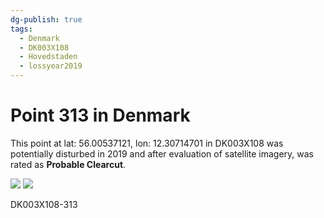 ```yaml
---
dg-publish: true
tags:
  - Denmark
  - DK003X108
  - Hovedstaden
  - lossyear2019
---
```


# Point 313 in Denmark

This point at lat: 56.00537121, lon: 12.30714701 in DK003X108 was potentially disturbed in 2019 and after evaluation of satellite imagery, was rated as **Probable Clearcut**.

<div class='juxtapose' data-showcredits='false'>
<img src='https://baserow-backend-production20240528124524339000000001.s3.amazonaws.com/user_files/qbIDtCRJ7QSYKGLgbJ2dCmElya65RgLN_3b8e3d4be739ae394612e536c122f4754173f515013d0fae24ba53ba1e126a5d.png' data-label='May 2017' />
<img src='https://baserow-backend-production20240528124524339000000001.s3.amazonaws.com/user_files/LSuPItMh1dNR3FjxQVzBoOt7guaLZRz8_ae63bd7f46cac49ed9528ff55592f5295325221e3745b4f994365d6e19a6303c.png' data-label='June 2019' />
</div>

DK003X108-313